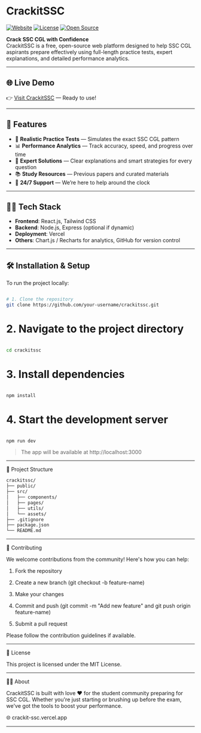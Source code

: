 # CrackitSSC

[![Website](https://img.shields.io/badge/Live%20Demo-crackit--ssc.vercel.app-blue?style=flat-square&logo=vercel)](https://crackit-ssc.vercel.app/)
[![License](https://img.shields.io/github/license/your-username/crackitssc?style=flat-square)](./LICENSE)
[![Open Source](https://badges.frapsoft.com/os/v1/open-source.svg?v=103)](https://github.com/your-username/crackitssc)

**Crack SSC CGL with Confidence**  
CrackitSSC is a free, open-source web platform designed to help SSC CGL aspirants prepare effectively using full-length practice tests, expert explanations, and detailed performance analytics.

---

## 🌐 Live Demo

👉 [Visit CrackitSSC](https://crackit-ssc.vercel.app/) — Ready to use!

---

## 🚀 Features

- 🎯 **Realistic Practice Tests** — Simulates the exact SSC CGL pattern
- 📊 **Performance Analytics** — Track accuracy, speed, and progress over time
- 📘 **Expert Solutions** — Clear explanations and smart strategies for every question
- 📚 **Study Resources** — Previous papers and curated materials
- 💬 **24/7 Support** — We’re here to help around the clock

---

## 🧑‍💻 Tech Stack

- **Frontend**: React.js, Tailwind CSS
- **Backend**: Node.js, Express (optional if dynamic)
- **Deployment**: Vercel
- **Others**: Chart.js / Recharts for analytics, GitHub for version control

---

## 🛠️ Installation & Setup

To run the project locally:

```bash

# 1. Clone the repository
git clone https://github.com/your-username/crackitssc.git
```
# 2. Navigate to the project directory

```bash

cd crackitssc
```
# 3. Install dependencies

```bash

npm install
```
# 4. Start the development server

```bash

npm run dev
```

> The app will be available at http://localhost:3000




---

📂 Project Structure

```bash
crackitssc/
├── public/
├── src/
│   ├── components/
│   ├── pages/
│   ├── utils/
│   └── assets/
├── .gitignore
├── package.json
└── README.md

```


---

🤝 Contributing

We welcome contributions from the community! Here's how you can help:

1. Fork the repository


2. Create a new branch (git checkout -b feature-name)


3. Make your changes


4. Commit and push (git commit -m "Add new feature" and git push origin feature-name)


5. Submit a pull request



Please follow the contribution guidelines if available.


---

📄 License

This project is licensed under the MIT License.


---

👨‍🎓 About

CrackitSSC is built with love ❤️ for the student community preparing for SSC CGL. Whether you're just starting or brushing up before the exam, we've got the tools to boost your performance.

🌐 crackit-ssc.vercel.app


---
